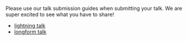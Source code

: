 Please use our talk submission guides when submitting your talk. We are super excited to see what you have to share!

- [lightning talk](./lightning.md)
- [longform talk](./longform.md)